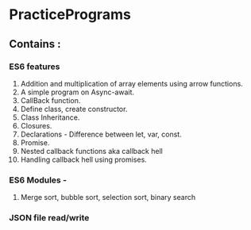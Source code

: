 # PracticePrograms

## Contains :
### ES6 features
1. Addition and multiplication of array elements using arrow functions.
2. A simple program on Async-await.
3. CallBack function.
4. Define class, create constructor.
5. Class Inheritance.
6. Closures.
7. Declarations - Difference between let, var, const.
8. Promise.
9. Nested callback functions aka callback hell
10. Handling callback hell using promises.
### ES6 Modules - 
1. Merge sort, bubble sort, selection sort, binary search
### JSON file read/write
